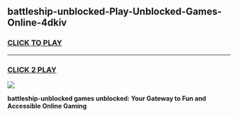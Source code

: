 
## battleship-unblocked-Play-Unblocked-Games-Online-4dkiv
<h3>
<a href="https://premium76.site?title=battleship-unblocked&ref=25A">CLICK TO PLAY</a></h3>
<hr>

<h3>
<a href="https://premium76.site?title=battleship-unblocked&ref=25A">CLICK 2 PLAY</a>
  
</h3>

<a href="https://premium76.site?title=battleship-unblocked&ref=25A"><img src="https://clearcache.store/games.png"></a>


**battleship-unblocked games unblocked: Your Gateway to Fun and Accessible Online Gaming**
